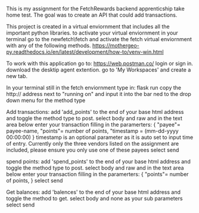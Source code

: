 This is my assignment for the FetchRewards backend apprenticship take home test. 
The goal was to create an API that could add transactions. 

This project is created in a virtual enviornment that includes all the important python libraries. 
to activate your virtual enviornment in your terminal go to the newfetch\fetch
and activate the fetch virtual enviornment with any of the following methods. 
https://mothergeo-py.readthedocs.io/en/latest/development/how-to/venv-win.html

To work with this application go to:
https://web.postman.co/
login or sign in. 
download the desktip agent extention. 
go to 'My Workspaces' and create a new tab. 

In your terminal still in the fetch enviornment type in: flask run
copy the http:// address next to "running on" and input it into the bar ned to the drop down menu for the method type

Add transactions: add 'add_points' to the end of your base html address and toggle the method type to post. 
select body and raw and in the text area below enter your transaction filling in the paramerters:
    {
    "payee"= payee-name, 
    "points"= number of points, 
    "timestamp = (mm-dd-yyyy 00:00:00)
    }
    timestamp is an optional parameter as it is auto set to input time of entry. Currently only the three vendors listed on the assignment are included, please ensure you only use one of these payees
select send

spend points: add 'spend_points' to the end of your base html address and toggle the method type to post. 
select body and raw and in the text area below enter your transaction filling in the paramerters:
    {
    "points"= number of points, 
    }
select send

Get balances: add 'balences' to the end of your base html address and toggle the method to get.
select body and none as your sub parameters 
select send




    
